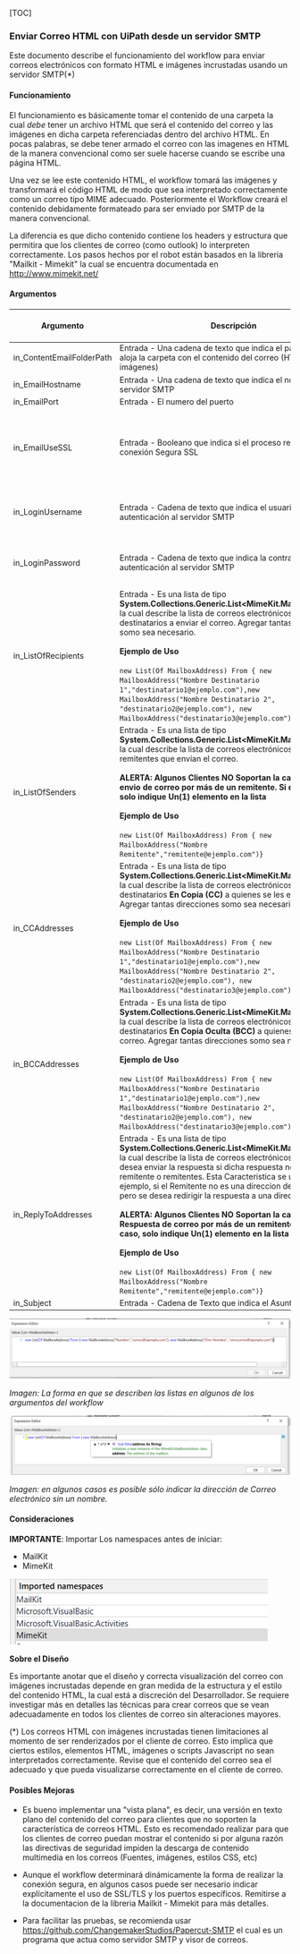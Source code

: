 [TOC]

### Enviar Correo HTML con UiPath desde un servidor SMTP



Este documento describe el funcionamiento del workflow para enviar correos electrónicos con formato HTML e imágenes incrustadas usando un servidor SMTP(*)



#### Funcionamiento



El funcionamiento es básicamente tomar el contenido de una carpeta la cual *debe* tener un archivo HTML que será el contenido del correo y las imágenes en dicha carpeta referenciadas dentro del archivo HTML. En pocas palabras, se debe tener armado el correo con las imagenes en HTML de la manera convencional como ser suele hacerse cuando se escribe una página HTML.

Una vez se lee este contenido HTML, el workflow tomará las imágenes y transformará el código HTML de modo que sea interpretado correctamente como un correo tipo MIME adecuado. Posteriormente el Workflow creará el contenido debidamente formateado para ser enviado por SMTP de la manera convencional. 

La diferencia es que dicho contenido contiene los headers y estructura que permitira que los clientes de correo (como outlook) lo interpreten correctamente. Los pasos hechos por el robot están basados en la libreria "Mailkit - Mimekit" la cual se encuentra documentada en http://www.mimekit.net/ 



#### Argumentos



| Argumento                 | Descripción                                                  | Valor por default / Comentarios                              |
| ------------------------- | ------------------------------------------------------------ | ------------------------------------------------------------ |
| in_ContentEmailFolderPath | Entrada - Una cadena de texto que indica el path donde se aloja la carpeta con el contenido del correo (HTML + imágenes) | "emailcontent"                                               |
| in_EmailHostname          | Entrada - Una cadena de texto que indica el nombre del servidor SMTP | "localhost"                                                  |
| in_EmailPort              | Entrada - El numero del puerto                               | 25                                                           |
| in_EmailUseSSL            | Entrada - Booleano que indica si el proceso requiere Uso de conexión Segura SSL | Por defecto es False, aunque el workflow establecerá este valor al momento de realizar la conexión automáticamente |
| in_LoginUsername          | Entrada - Cadena de texto que indica el usuario de autenticación al servidor SMTP | Dejar en blanco si el Servidor SMTP no requiere autenticación |
| in_LoginPassword          | Entrada - Cadena de texto que indica la contraseña de autenticación al servidor SMTP | Dejar en blanco si el Servidor SMTP no requiere autenticación |
| in_ListOfRecipients       | Entrada - Es una lista de tipo **System.Collections.Generic.List<MimeKit.MailboxAddress>** la cual describe la lista de correos electrónicos de los destinatarios a enviar el correo. Agregar tantas direcciones somo sea necesario.<br /><br />**Ejemplo de Uso**<br /><br />`new List(Of MailboxAddress) From { new MailboxAddress("Nombre Destinatario 1","destinatario1@ejemplo.com"),new MailboxAddress("Nombre Destinatario 2", "destinatario2@ejemplo.com"), new MailboxAddress("destinatario3@ejemplo.com")}` | Por defecto es una Lista Vacia <br />`new List(Of MailboxAddress)` |
| in_ListOfSenders          | Entrada - Es una lista de tipo **System.Collections.Generic.List<MimeKit.MailboxAddress>** la cual describe la lista de correos electrónicos de los remitentes que envían el correo. <br /><br />**ALERTA: Algunos Clientes NO Soportan la característica de envio de correo por más de un remitente. Si este es el caso, solo indique Un(1) elemento en la lista**<br /><br />**Ejemplo de Uso**<br /><br />`new List(Of MailboxAddress) From { new MailboxAddress("Nombre Remitente","remitente@ejemplo.com")}` | Por defecto es una Lista Vacia <br />`new List(Of MailboxAddress)` |
| in_CCAddresses            | Entrada - Es una lista de tipo **System.Collections.Generic.List<MimeKit.MailboxAddress>** la cual describe la lista de correos electrónicos de los destinatarios **En Copia (CC)** a quienes se les envía el correo. Agregar tantas direcciones somo sea necesario.<br /><br />**Ejemplo de Uso**<br /><br />`new List(Of MailboxAddress) From { new MailboxAddress("Nombre Destinatario 1","destinatario1@ejemplo.com"),new MailboxAddress("Nombre Destinatario 2", "destinatario2@ejemplo.com"), new MailboxAddress("destinatario3@ejemplo.com")}` | Por defecto es una Lista Vacia <br />`new List(Of MailboxAddress)` |
| in_BCCAddresses           | Entrada - Es una lista de tipo **System.Collections.Generic.List<MimeKit.MailboxAddress>** la cual describe la lista de correos electrónicos de los destinatarios **En Copia Oculta (BCC)** a quienes se les envía el correo. Agregar tantas direcciones somo sea necesario.<br /><br />**Ejemplo de Uso**<br /><br />`new List(Of MailboxAddress) From { new MailboxAddress("Nombre Destinatario 1","destinatario1@ejemplo.com"),new MailboxAddress("Nombre Destinatario 2", "destinatario2@ejemplo.com"), new MailboxAddress("destinatario3@ejemplo.com")}` | Por defecto es una Lista Vacia <br />`new List(Of MailboxAddress)` |
| in_ReplyToAddresses       | Entrada - Es una lista de tipo **System.Collections.Generic.List<MimeKit.MailboxAddress>** la cual describe la lista de correos electrónicos A quienes se desea enviar la respuesta si dicha respuesta no va dirigida al remitente o remitentes. Esta Caracteristica se usa por ejemplo, si el Remitente no es una direccion de correo real, pero se desea redirigir la respuesta a una dirección válida. <br /><br />**ALERTA: Algunos Clientes NO Soportan la característica de Respuesta de correo por más de un remitente. Si este es el caso, solo indique Un(1) elemento en la lista**<br /><br />**Ejemplo de Uso**<br /><br />`new List(Of MailboxAddress) From { new MailboxAddress("Nombre Remitente","remitente@ejemplo.com")}` | Por defecto es una Lista Vacia <br />`new List(Of MailboxAddress)` |
| in_Subject                | Entrada - Cadena de Texto que indica el Asunto del Correo    | Vacio                                                        |





![image-20200901003241324](image-20200901003241324.png)

*Imagen: La forma en que se describen las listas en algunos de los argumentos del workflow*



![image-20200901003734273](image-20200901003734273.png)

*Imagen: en algunos casos es posible sólo indicar la dirección de Correo electrónico sin un nombre.*



#### Consideraciones

**IMPORTANTE**: Importar Los namespaces antes de iniciar:

* MailKit
* MimeKit



![image-20200901011214809](image-20200901011214809.png)

**Sobre el Diseño** 

Es importante anotar que el diseño y correcta visualización del correo con imágenes incrustadas depende en gran medida de la estructura y el estilo del contenido HTML, la cual está a discreción del Desarrollador. Se requiere investigar más en detalles las técnicas para crear correos que se vean adecuadamente en todos los clientes de correo sin alteraciones mayores. 

(*) Los correos HTML con imágenes incrustadas tienen limitaciones al momento de ser renderizados por el cliente de correo. Esto implica que ciertos estilos, elementos HTML, imágenes o scripts Javascript no sean interpretados correctamente. Revise que el contenido del correo sea el adecuado y que pueda visualizarse correctamente en el cliente de correo.



#### Posibles Mejoras

- Es bueno implementar una "vista plana", es decir, una versión en texto plano del contenido del correo para clientes que no soporten la característica de correos HTML. Esto es recomendado realizar para que los clientes de correo puedan mostrar el contenido si por alguna razón las directivas de seguridad impiden la descarga de contenido multimedia en los correos (Fuentes, imágenes, estilos CSS, etc) 
  
- Aunque el workflow determinará dinámicamente la forma de realizar la conexión segura, en algunos casos puede ser necesario indicar explícitamente el uso de SSL/TLS y los puertos específicos. Remitirse a la documentacion de la libreria Mailkit - Mimekit para más detalles.
  
- Para facilitar las pruebas, se recomienda usar https://github.com/ChangemakerStudios/Papercut-SMTP el cual es un programa que actua como servidor SMTP y visor de correos. 